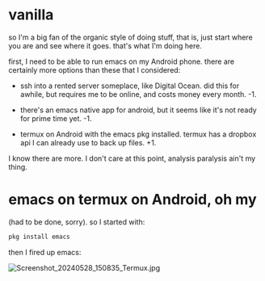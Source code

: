 # vanilla

so I'm a big fan of the organic style of doing stuff, that is, just start where you are and see where it goes. that's what I'm doing here. 

first, I need to be able to run emacs on my Android phone. there are certainly more options than these that I considered:

 * ssh into a rented server someplace, like Digital Ocean. did this for awhile, but requires me to be online, and costs money every month. -1.

 * there's an emacs native app for android, but it seems like it's not ready for prime time yet.  -1.

 * termux on Android with the emacs pkg installed. termux has a dropbox api I can already use to back up files. +1.

I know there are more. I don't care at this point, analysis paralysis ain't my thing.

# emacs on termux on Android, oh my

(had to be done, sorry). so I started with:

```bash
pkg install emacs
```

then I fired up emacs:

![Screenshot_20240528_150835_Termux.jpg](https://github.com/billwear/billwear.github.io/assets/18288776/abfef089-88f1-4d0b-953c-0076e105b47d)

